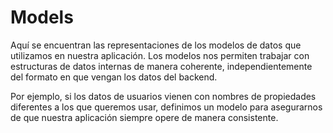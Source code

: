 # Models

Aquí se encuentran las representaciones de los modelos de datos que utilizamos en nuestra aplicación. Los modelos nos permiten trabajar con estructuras de datos internas de manera coherente, independientemente del formato en que vengan los datos del backend.

Por ejemplo, si los datos de usuarios vienen con nombres de propiedades diferentes a los que queremos usar, definimos un modelo para asegurarnos de que nuestra aplicación siempre opere de manera consistente.

